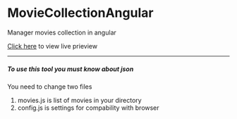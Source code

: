 # MovieCollectionAngular
Manager movies collection in angular

<a href="https://cdn.rawgit.com/kishanmundha/MovieCollectionAngular/master/public_html/index.html">Click here</a> to view live prieview

----------------------------------------------------------
##### To use this tool you must know about json

You need to change two files
1. movies.js is list of movies in your directory
2. config.js is settings for compability with browser
